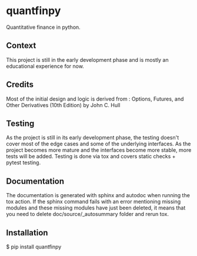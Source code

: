 # quantfinpy

Quantitative finance in python.

## Context

This project is still in the early development phase and is mostly an educational experience for now.

## Credits

Most of the initial design and logic is derived from : Options, Futures, and Other Derivatives (10th Edition) by 
John C. Hull

## Testing

As the project is still in its early development phase, the testing doesn't cover most of the edge cases and 
some of the underlying interfaces.
As the project becomes more mature and the interfaces become more stable, more tests will be added.
Testing is done via tox and covers static checks + pytest testing.

## Documentation

The documentation is generated with sphinx and autodoc when running the tox action. 
If the sphinx command fails with an error mentioning missing modules and these missing modules have just been deleted, 
it means that you need to delete doc/source/_autosummary folder and rerun tox.

## Installation

$ pip install quantfinpy
